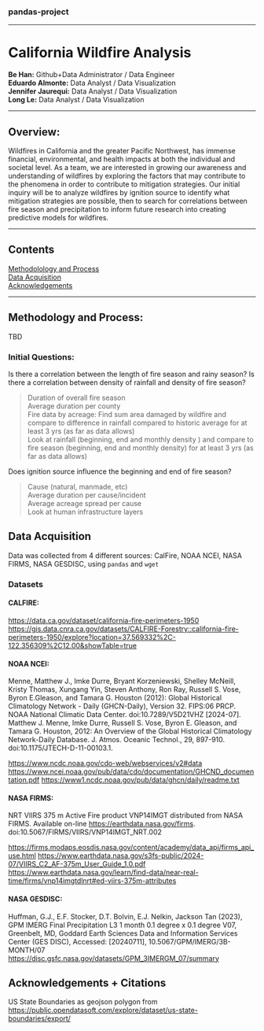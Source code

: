 ### pandas-project
---
# California Wildfire Analysis

**Be Han:** Github+Data Administrator / Data Engineer<br>
**Eduardo Almonte:** Data Analyst / Data Visualization<br>
**Jennifer Jaurequi:** Data Analyst / Data Visualization<br>
**Long Le:** Data Analyst / Data Visualization

---
## Overview: 
Wildfires in California and the greater Pacific Northwest, has immense financial, environmental, and health impacts at both the individual and societal level. As a team, we are interested in growing our awareness and understanding of wildfires by exploring the factors that may contribute to the phenomena in order to contribute to mitigation strategies. Our initial inquiry will be to analyze wildfires by ignition source to identify what mitigation strategies are possible, then to search for correlations between fire season and precipitation to inform future research into creating predictive models for wildfires.

---
## Contents
[Methodolology and Process](#methodology-and-process)<br>
[Data Acquisition](#data-acquisition)<br>
[Acknowledgements](#acknowledgements--citations)

---
## Methodology and Process:

TBD

### Initial Questions:
Is there a correlation between the length of fire season and rainy season?  Is there a correlation between density of rainfall and density of fire season?
>Duration of overall fire season<br>Average duration per county<br>
Fire data by acreage: Find sum area damaged by wildfire and compare to difference in rainfall compared to historic average for at least 3 yrs (as far as data allows)<br>
Look at rainfall (beginning, end and monthly density ) and compare to fire season (beginning, end and monthly density) for at least 3 yrs (as far as data allows)

Does ignition source influence the beginning and end of fire season?
>Cause (natural, manmade, etc)<br>
Average duration per cause/incident<br>
Average acreage spread per cause<br>
Look at human infrastructure layers<br>

## Data Acquisition
Data was collected from 4 different sources: CalFire, NOAA NCEI, NASA FIRMS, NASA GESDISC, using `pandas` and `wget`

### Datasets

#### CALFIRE:
https://data.ca.gov/dataset/california-fire-perimeters-1950
https://gis.data.cnra.ca.gov/datasets/CALFIRE-Forestry::california-fire-perimeters-1950/explore?location=37.569332%2C-122.356309%2C12.00&showTable=true

#### NOAA NCEI:
Menne, Matthew J., Imke Durre, Bryant Korzeniewski, Shelley McNeill, Kristy Thomas, Xungang Yin, Steven Anthony, Ron Ray, Russell S. Vose, Byron E.Gleason, and Tamara G. Houston (2012): Global Historical Climatology Network - Daily (GHCN-Daily), Version 32. FIPS:06 PRCP.
NOAA National Climatic Data Center. doi:10.7289/V5D21VHZ [2024-07].<br>
Matthew J. Menne, Imke Durre, Russell S. Vose, Byron E. Gleason, and Tamara G. Houston, 2012: An Overview of the Global Historical Climatology Network-Daily Database. J. Atmos. Oceanic Technol., 29, 897-910. doi:10.1175/JTECH-D-11-00103.1.

https://www.ncdc.noaa.gov/cdo-web/webservices/v2#data
https://www.ncei.noaa.gov/pub/data/cdo/documentation/GHCND_documentation.pdf
https://www1.ncdc.noaa.gov/pub/data/ghcn/daily/readme.txt

#### NASA FIRMS:
NRT VIIRS 375 m Active Fire product VNP14IMGT distributed from NASA FIRMS. Available on-line https://earthdata.nasa.gov/firms. doi:10.5067/FIRMS/VIIRS/VNP14IMGT_NRT.002 

https://firms.modaps.eosdis.nasa.gov/content/academy/data_api/firms_api_use.html
https://www.earthdata.nasa.gov/s3fs-public/2024-07/VIIRS_C2_AF-375m_User_Guide_1.0.pdf
https://www.earthdata.nasa.gov/learn/find-data/near-real-time/firms/vnp14imgtdlnrt#ed-viirs-375m-attributes

#### NASA GESDISC:
Huffman, G.J., E.F. Stocker, D.T. Bolvin, E.J. Nelkin, Jackson Tan (2023), GPM IMERG Final Precipitation L3 1 month 0.1 degree x 0.1 degree V07, Greenbelt, MD, Goddard Earth Sciences Data and Information Services Center (GES DISC), Accessed: [20240711], 10.5067/GPM/IMERG/3B-MONTH/07 https://disc.gsfc.nasa.gov/datasets/GPM_3IMERGM_07/summary




## Acknowledgements + Citations
US State Boundaries as geojson polygon from https://public.opendatasoft.com/explore/dataset/us-state-boundaries/export/





